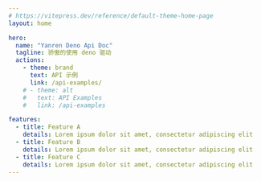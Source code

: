```yaml
---
# https://vitepress.dev/reference/default-theme-home-page
layout: home

hero:
  name: "Yanren Deno Api Doc"
  tagline: 骄傲的使用 deno 驱动
  actions:
    - theme: brand
      text: API 示例
      link: /api-examples/
    # - theme: alt
    #   text: API Examples
    #   link: /api-examples

features:
  - title: Feature A
    details: Lorem ipsum dolor sit amet, consectetur adipiscing elit
  - title: Feature B
    details: Lorem ipsum dolor sit amet, consectetur adipiscing elit
  - title: Feature C
    details: Lorem ipsum dolor sit amet, consectetur adipiscing elit
---
```

